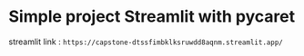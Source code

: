 # Simple project Streamlit with pycaret 
streamlit link : `https://capstone-dtssfimbklksruwdd8aqnm.streamlit.app/`

